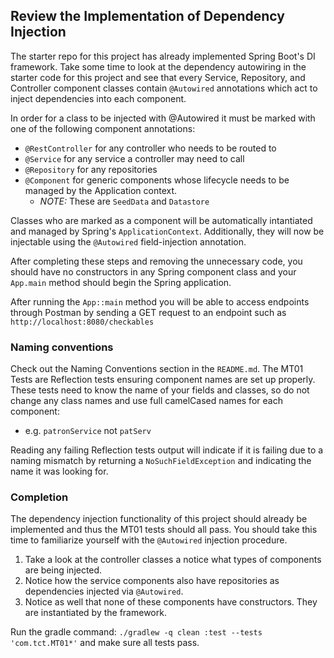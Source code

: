 ## Review the Implementation of Dependency Injection

The starter repo for this project has already implemented Spring
Boot's DI framework. Take some time to look at the dependency
autowiring in the starter code for this project and see that every
Service, Repository, and Controller component classes contain 
`@Autowired` annotations which act to inject dependencies into 
each component.

In order for a class to be injected with @Autowired it must be
marked with one of the following component annotations:
- `@RestController` for any controller who needs to be routed to
- `@Service` for any service a controller may need to call
- `@Repository` for any repositories
- `@Component` for generic components whose lifecycle needs to be
managed by the Application context.
    - *NOTE:* These are `SeedData` and `Datastore`

Classes who are marked as a component will be automatically intantiated
and managed by Spring's `ApplicationContext`. Additionally, they will
now be injectable using the `@Autowired` field-injection annotation.

After completing these steps and removing the unnecessary code,
you should have no constructors in any Spring component class
and your `App.main` method should begin the Spring application.

After running the `App::main` method you will be able to access endpoints 
through Postman by sending a GET request to an endpoint such as 
`http://localhost:8080/checkables`

### Naming conventions

Check out the Naming Conventions section in the `README.md`.
The MT01 Tests are Reflection tests ensuring component names
are set up properly. These tests need to know the name of
your fields and classes, so do not change any class names and 
use full camelCased names for each component:  
   - e.g. `patronService` not `patServ`
   
Reading any failing Reflection tests output will indicate if
it is failing due to a naming mismatch by returning a
`NoSuchFieldException` and indicating the name it was looking for.

### Completion

The dependency injection functionality of this project should already
be implemented and thus the MT01 tests should all pass. You should take
this time to familiarize yourself with the `@Autowired` injection 
procedure. 
1. Take a look at the controller classes a notice what types of components
are being injected.
2. Notice how the service components also have repositories as dependencies
injected via `@Autowired`.
3. Notice as well that none of these components have constructors. They are
instantiated by the framework.

Run the gradle command:
`./gradlew -q clean :test --tests 'com.tct.MT01*'`
and make sure all tests pass.